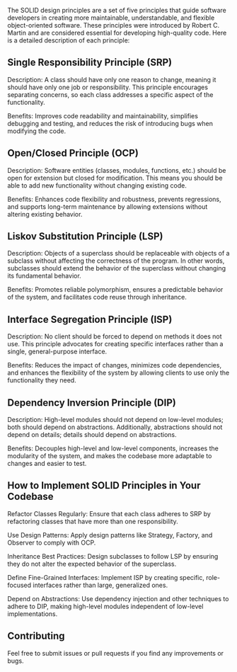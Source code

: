 The SOLID design principles are a set of five principles that guide software developers in creating more maintainable, understandable, and flexible object-oriented software. These principles were introduced by Robert C. Martin and are considered essential for developing high-quality code. Here is a detailed description of each principle:

## Single Responsibility Principle (SRP)

Description: A class should have only one reason to change, meaning it should have only one job or responsibility. This principle encourages separating concerns, so each class addresses a specific aspect of the functionality.

Benefits: Improves code readability and maintainability, simplifies debugging and testing, and reduces the risk of introducing bugs when modifying the code.

## Open/Closed Principle (OCP)

Description: Software entities (classes, modules, functions, etc.) should be open for extension but closed for modification. This means you should be able to add new functionality without changing existing code.

Benefits: Enhances code flexibility and robustness, prevents regressions, and supports long-term maintenance by allowing extensions without altering existing behavior.

## Liskov Substitution Principle (LSP)

Description: Objects of a superclass should be replaceable with objects of a subclass without affecting the correctness of the program. In other words, subclasses should extend the behavior of the superclass without changing its fundamental behavior.

Benefits: Promotes reliable polymorphism, ensures a predictable behavior of the system, and facilitates code reuse through inheritance.

## Interface Segregation Principle (ISP)

Description: No client should be forced to depend on methods it does not use. This principle advocates for creating specific interfaces rather than a single, general-purpose interface.

Benefits: Reduces the impact of changes, minimizes code dependencies, and enhances the flexibility of the system by allowing clients to use only the functionality they need.

## Dependency Inversion Principle (DIP)

Description: High-level modules should not depend on low-level modules; both should depend on abstractions. Additionally, abstractions should not depend on details; details should depend on abstractions.

Benefits: Decouples high-level and low-level components, increases the modularity of the system, and makes the codebase more adaptable to changes and easier to test.

## How to Implement SOLID Principles in Your Codebase

Refactor Classes Regularly: Ensure that each class adheres to SRP by refactoring classes that have more than one responsibility.

Use Design Patterns: Apply design patterns like Strategy, Factory, and Observer to comply with OCP.

Inheritance Best Practices: Design subclasses to follow LSP by ensuring they do not alter the expected behavior of the superclass.

Define Fine-Grained Interfaces: Implement ISP by creating specific, role-focused interfaces rather than large, generalized ones.

Depend on Abstractions: Use dependency injection and other techniques to adhere to DIP, making high-level modules independent of low-level implementations.

## Contributing

Feel free to submit issues or pull requests if you find any improvements or bugs.
